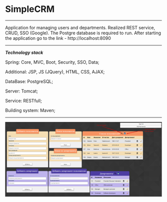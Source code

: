 # SimpleCRM
***
Application for managing users and departments. Realized REST service, CRUD, SSO (Google).
The Postgre database is required to run.
After starting the application go to the link - http://localhost:8090
***

***Technology stack***

Spring: Core, MVC, Boot, Security, SSO, Data;

Additional: JSP, JS (JQuery), HTML, CSS, AJAX;

DataBase: PostgreSQL;

Server: Tomcat;

Service: RESTfull;

Building system: Maven;

***

![Image alt](https://github.com/DuBEPCAHT/SimpleCRM/blob/master/screen.png)


